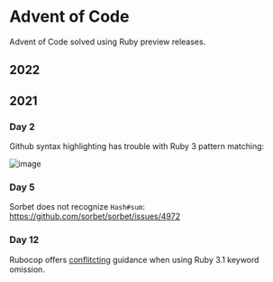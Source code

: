 # Advent of Code

Advent of Code solved using Ruby preview releases.

## 2022

## 2021

### Day 2
Github syntax highlighting has trouble with Ruby 3 pattern matching:

![image](https://user-images.githubusercontent.com/697964/146279177-fd26ee71-7090-4889-a75e-015bc60bbb1f.png)


### Day 5
Sorbet does not recognize `Hash#sum`: https://github.com/sorbet/sorbet/issues/4972

### Day 12
Rubocop offers [conflitcting](https://github.com/rubocop/rubocop/issues/10292) guidance when using Ruby 3.1 keyword omission.
